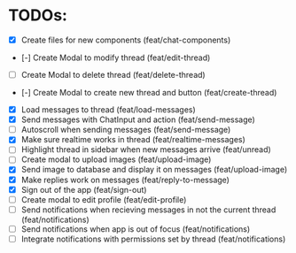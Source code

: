 # TODOs:

- [x] Create files for new components (feat/chat-components)
- [-] Create Modal to modify thread (feat/edit-thread)
- [ ] Create Modal to delete thread (feat/delete-thread)
- [-] Create Modal to create new thread and button (feat/create-thread)
- [x] Load messages to thread (feat/load-messages)
- [x] Send messages with ChatInput and action (feat/send-message)
- [ ] Autoscroll when sending messages (feat/send-message)
- [x] Make sure realtime works in thread (feat/realtime-messages)
- [ ] Highlight thread in sidebar when new messages arrive (feat/unread)
- [ ] Create modal to upload images (feat/upload-image)
- [x] Send image to database and display it on messages (feat/upload-image)
- [x] Make replies work on messages (feat/reply-to-message)
- [x] Sign out of the app (feat/sign-out)
- [ ] Create modal to edit profile (feat/edit-profile)
- [ ] Send notifications when recieving messages in not the current thread (feat/notifications)
- [ ] Send notifications when app is out of focus (feat/notifications)
- [ ] Integrate notifications with permissions set by thread (feat/notifications)
